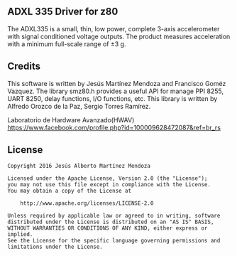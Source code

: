 ## ADXL 335 Driver for z80

The ADXL335 is a small, thin, low power, complete 3-axis accelerometer with signal conditioned voltage outputs. The product measures acceleration with a minimum full-scale range of ±3 g.

## Credits
This software is written by Jesús Martínez Mendoza and Francisco Goméz Vazquez.
The library smz80.h provides a useful API for manage PPI 8255, UART 8250, delay functions, I/O functions, etc. This library
is written by Alfredo Orozco de la Paz, Sergio Torres Ramírez.

Laboratorio de Hardware Avanzado(HWAV)
    https://www.facebook.com/profile.php?id=100009628472087&ref=br_rs

## License
```
Copyright 2016 Jesús Alberto Martínez Mendoza

Licensed under the Apache License, Version 2.0 (the "License");
you may not use this file except in compliance with the License.
You may obtain a copy of the License at

    http://www.apache.org/licenses/LICENSE-2.0

Unless required by applicable law or agreed to in writing, software
distributed under the License is distributed on an "AS IS" BASIS,
WITHOUT WARRANTIES OR CONDITIONS OF ANY KIND, either express or implied.
See the License for the specific language governing permissions and
limitations under the License.
```
